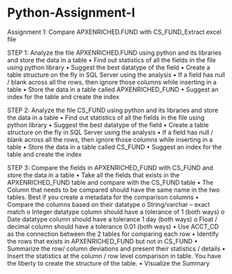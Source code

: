# Python-Assignment-I

Assignment 1: Compare APXENRICHED.FUND with CS_FUND_Extract excel file

STEP 1: Analyze the file APXENRICHED.FUND using python and its libraries and store the data in a table
•	Find out statistics of all the fields in the file using python library
•	Suggest the best datatype of the field
•	Create a table structure on the fly in SQL Server using the analysis
•	If a field has null / blank across all the rows, then ignore those columns while inserting in a table
•	Store the data in a table called APXENRICHED_FUND
•	Suggest an index for the table and create the index

STEP 2: Analyze the file CS_FUND using python and its libraries and store the data in a table
•	Find out statistics of all the fields in the file using python library
•	Suggest the best datatype of the field
•	Create a table structure on the fly in SQL Server using the analysis
•	If a field has null / blank across all the rows, then ignore those columns while inserting in a table
•	Store the data in a table called CS_FUND
•	Suggest an index for the table and create the index

STEP 3: Compare the fields in APXENRICHED_FUND with CS_FUND and store the data in a table
•	Take all the fields that exists in the APXENRICHED_FUND table and compare with the CS_FUND table
•	The Column that needs to be compared should have the same name in the two tables. Best if you create a metadata for the comparison columns
•	Compare the columns based on their datatype
o	String/varchar – exact match
o	Integer datatype column should have a tolerance of 1 (both ways)
o	Date datatype column should have a tolerance 1 day (both ways)
o	Float / decimal column should have a tolerance 0.01 (both ways)
•	Use ACCT_CD as the connection between the 2 tables for comparing each row
•	Identify the rows that exists in APXENRICHED_FUND but not in CS_FUND
•	Summarize the row/ column deviations and present their statistics / details
•	Insert the statistics at the column / row level comparison in table. You have the liberty to create the structure of the table.
•	 Visualize the Summary
